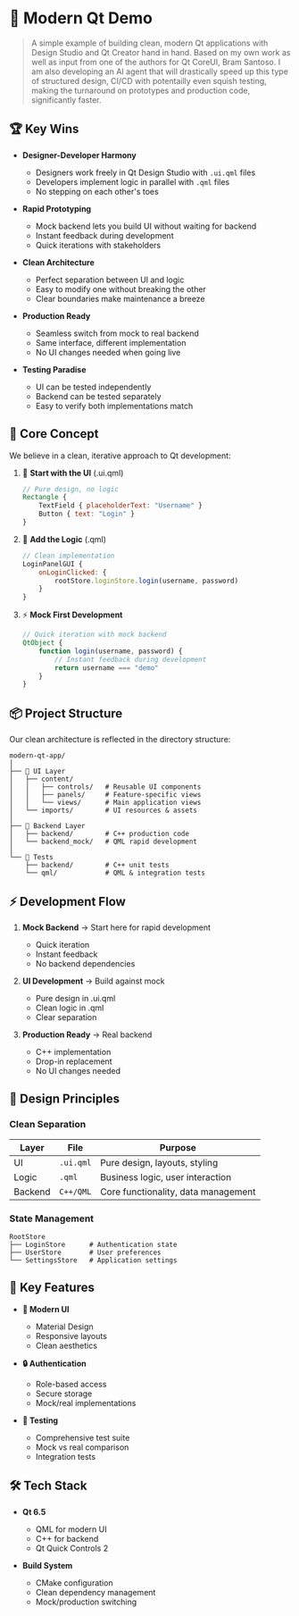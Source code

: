 # 🚀 Modern Qt Demo

> A simple example of building clean, modern Qt applications with Design Studio and Qt Creator hand in hand. Based on my own work as well as input from one of the authors for Qt CoreUI, Bram Santoso. 
> I am also developing an AI agent that will drastically speed up this type of structured design, CI/CD with potentailly even squish testing, making the turnaround on prototypes and production code, significantly faster.


## 🏆 Key Wins

- **Designer-Developer Harmony**
  - Designers work freely in Qt Design Studio with `.ui.qml` files
  - Developers implement logic in parallel with `.qml` files
  - No stepping on each other's toes

- **Rapid Prototyping**
  - Mock backend lets you build UI without waiting for backend
  - Instant feedback during development
  - Quick iterations with stakeholders

- **Clean Architecture**
  - Perfect separation between UI and logic
  - Easy to modify one without breaking the other
  - Clear boundaries make maintenance a breeze

- **Production Ready**
  - Seamless switch from mock to real backend
  - Same interface, different implementation
  - No UI changes needed when going live

- **Testing Paradise**
  - UI can be tested independently
  - Backend can be tested separately
  - Easy to verify both implementations match

## 🎯 Core Concept

We believe in a clean, iterative approach to Qt development:

1. 🎨 **Start with the UI** (.ui.qml)
   ```qml
   // Pure design, no logic
   Rectangle {
       TextField { placeholderText: "Username" }
       Button { text: "Login" }
   }
   ```

2. 🔄 **Add the Logic** (.qml)
   ```qml
   // Clean implementation
   LoginPanelGUI {
       onLoginClicked: {
           rootStore.loginStore.login(username, password)
       }
   }
   ```

3. ⚡ **Mock First Development**
   ```qml
   // Quick iteration with mock backend
   QtObject {
       function login(username, password) {
           // Instant feedback during development
           return username === "demo"
       }
   }
   ```

## 📦 Project Structure

Our clean architecture is reflected in the directory structure:

```
modern-qt-app/
│
├── 📱 UI Layer
│   ├── content/
│   │   ├── controls/   # Reusable UI components
│   │   ├── panels/     # Feature-specific views
│   │   └── views/      # Main application views
│   └── imports/        # UI resources & assets
│
├── 🔧 Backend Layer
│   ├── backend/        # C++ production code
│   └── backend_mock/   # QML rapid development
│
└── 🧪 Tests
    ├── backend/        # C++ unit tests
    └── qml/            # QML & integration tests
```

## ⚡ Development Flow

1. **Mock Backend** → Start here for rapid development
   - Quick iteration
   - Instant feedback
   - No backend dependencies

2. **UI Development** → Build against mock
   - Pure design in .ui.qml
   - Clean logic in .qml
   - Clear separation

3. **Production Ready** → Real backend
   - C++ implementation
   - Drop-in replacement
   - No UI changes needed

## 🎨 Design Principles

### Clean Separation

| Layer | File | Purpose |
|-------|------|---------|
| UI | `.ui.qml` | Pure design, layouts, styling |
| Logic | `.qml` | Business logic, user interaction |
| Backend | `C++/QML` | Core functionality, data management |

### State Management

```
RootStore
├── LoginStore      # Authentication state
├── UserStore       # User preferences
└── SettingsStore   # Application settings
```

## 🚀 Key Features

- **📱 Modern UI**
  - Material Design
  - Responsive layouts
  - Clean aesthetics

- **🔒 Authentication**
  - Role-based access
  - Secure storage
  - Mock/real implementations

- **🧪 Testing**
  - Comprehensive test suite
  - Mock vs real comparison
  - Integration tests

## 🛠️ Tech Stack

- **Qt 6.5**
  - QML for modern UI
  - C++ for backend
  - Qt Quick Controls 2

- **Build System**
  - CMake configuration
  - Clean dependency management
  - Mock/production switching
